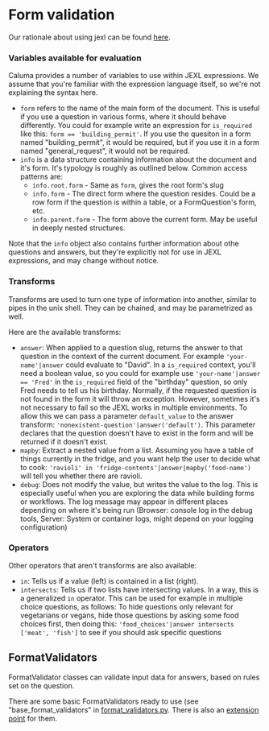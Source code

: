 # Form validation

Our rationale about using jexl can be found [here](../docs/jexl.md).

### Variables available for evaluation

Caluma provides a number of variables to use within JEXL expressions. We assume that you're familiar with the expression language itself, so we're not explaining the syntax here.

* `form` refers to the name of the main form of the document. This is useful if you use a question in various forms, where it should behave differently. You could for example write an expression for `is_required` like this: `form == 'building_permit'`. If you use the quesiton in a form named "building\_permit", it would be required, but if you use it in a form named "general\_request", it would not be required.
* `info` is a data structure containing information about the document and it's form. It's typology is roughly as outlined below. Common access patterns are:
  * `info.root.form` - Same as `form`, gives the root form's slug
  * `info.form` - The direct form where the question resides. Could be a row form if the question is within a table, or a FormQuestion's form, etc.
  * `info.parent.form` - The form above the current form. May be useful in deeply nested structures.

Note that the `info` object also contains further information about othe questions and answers, but they're explicitly not for use in JEXL expressions, and may change without notice.

### Transforms

Transforms are used to turn one type of information into another, similar to pipes in the unix shell. They can be chained, and may be parametrized as well.

Here are the available transforms:

* `answer`: When applied to a question slug, returns the answer to that question in the context of the current document. For example `'your-name'|answer` could evaluate to "David". In a `is_required` context, you'll need a boolean value, so you could for example use `'your-name'|answer == 'Fred'` in the `is_required` field of the "birthday" question, so only Fred needs to tell us his birthday. Normally, if the requested question is not found in the form it will throw an exception. However, sometimes it's not necessary to fail so the JEXL works in multiple environments. To allow this we can pass a parameter `default_value` to the answer transform: `'nonexistent-question'|answer('default')`. This parameter declares that the question doesn't have to exist in the form and will be returned if it doesn't exist.
* `mapby`: Extract a nested value from a list. Assuming you have a table of things currently in the fridge, and you want help the user to decide what to cook: `'ravioli' in 'fridge-contents'|answer|mapby('food-name')` will tell you whether there are ravioli.
* `debug`: Does not modify the value, but writes the value to the log. This is especially useful when you are exploring the data while building forms or workflows. The log message may appear in different places depending on where it's being run (Browser: console log in the debug tools, Server: System or container logs, might depend on your logging configuration)

### Operators

Other operators that aren't transforms are also available:

* `in`: Tells us if a value (left) is contained in a list (right).
* `intersects`: Tells us if two lists have intersecting values. In a way, this is a generalized `in` operator. This can be used for example in multiple choice questions, as follows: To hide questions only relevant for vegetarians or vegans, hide those questions by asking some food choices first, then doing this: `'food_choices'|answer intersects ['meat', 'fish']` to see if you should ask specific questions

## FormatValidators

FormatValidator classes can validate input data for answers, based on rules set on the question.

There are some basic FormatValidators ready to use (see "base\_format\_validators" in [format\_validators.py](https://github.com/projectcaluma/caluma/blob/main/caluma/caluma_form/format_validators.py). There is also an [extension point](../general/extending/format-validators.md) for them.
